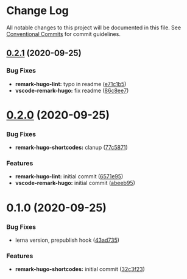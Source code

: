 # Change Log

All notable changes to this project will be documented in this file.
See [Conventional Commits](https://conventionalcommits.org) for commit guidelines.

## [0.2.1](https://github.com/HitkoDev/md-shortcodes-lint/compare/v0.2.0...v0.2.1) (2020-09-25)


### Bug Fixes

* **remark-hugo-lint:** typo in readme ([e71c1b5](https://github.com/HitkoDev/md-shortcodes-lint/commit/e71c1b58c42021bbc7c748dd91a99c9dff194b89))
* **vscode-remark-hugo:** fix readme ([86c8ee7](https://github.com/HitkoDev/md-shortcodes-lint/commit/86c8ee7dd7f0f5350574f7e508470ea6a00acbce))





# [0.2.0](https://github.com/HitkoDev/md-shortcodes-lint/compare/v0.1.0...v0.2.0) (2020-09-25)


### Bug Fixes

* **remark-hugo-shortcodes:** clanup ([77c5871](https://github.com/HitkoDev/md-shortcodes-lint/commit/77c587138311699942dffdaad87364344e322b49))


### Features

* **remark-hugo-lint:** initial commit ([6571e95](https://github.com/HitkoDev/md-shortcodes-lint/commit/6571e9593245d4a7e9c121afab858bcc005fe6d5))
* **vscode-remark-hugo:** initial commit ([abeeb95](https://github.com/HitkoDev/md-shortcodes-lint/commit/abeeb956ce3ba534e0b77e0a89433749bbd8c4f5))





# 0.1.0 (2020-09-25)


### Bug Fixes

* lerna version, prepublish hook ([43ad735](https://github.com/HitkoDev/md-shortcodes-lint/commit/43ad7356dd667427f5bd13476a20d05a8a0593dc))


### Features

* **remark-hugo-shortcodes:** initial commit ([32c3f23](https://github.com/HitkoDev/md-shortcodes-lint/commit/32c3f235ba5d7d25e9c58a28af68eed5af1d75ac))
